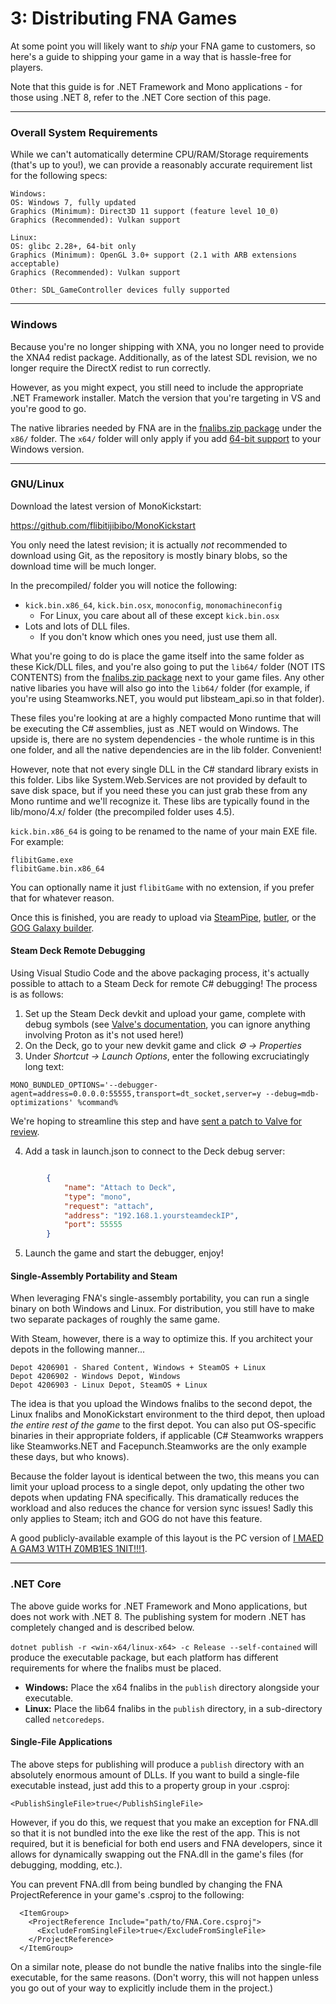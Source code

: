 # 3: Distributing FNA Games

At some point you will likely want to _ship_ your FNA game to customers, so here's a guide to shipping your game in a way that is hassle-free for players.

Note that this guide is for .NET Framework and Mono applications - for those using .NET 8, refer to the .NET Core section of this page.

***

### Overall System Requirements
While we can't automatically determine CPU/RAM/Storage requirements (that's up to you!), we can provide a reasonably accurate requirement list for the following specs:

```
Windows:
OS: Windows 7, fully updated
Graphics (Minimum): Direct3D 11 support (feature level 10_0)
Graphics (Recommended): Vulkan support

Linux:
OS: glibc 2.28+, 64-bit only
Graphics (Minimum): OpenGL 3.0+ support (2.1 with ARB extensions acceptable)
Graphics (Recommended): Vulkan support

Other: SDL_GameController devices fully supported
```

***

### Windows
Because you're no longer shipping with XNA, you no longer need to provide the XNA4 redist package. Additionally, as of the latest SDL revision, we no longer require the DirectX redist to run correctly.

However, as you might expect, you still need to include the appropriate .NET Framework installer. Match the version that you're targeting in VS and you're good to go.

The native libraries needed by FNA are in the [fnalibs.zip package](1:-Setting-Up-FNA.md#step-2-download-native-libraries) under the `x86/` folder. The `x64/` folder will only apply if you add [64-bit support](4:-FNA-and-Windows-API.md#64-bit-support) to your Windows version.

***

### GNU/Linux

Download the latest version of MonoKickstart:

https://github.com/flibitijibibo/MonoKickstart

You only need the latest revision; it is actually _not_ recommended to download using Git, as the repository is mostly binary blobs, so the download time will be much longer.

In the precompiled/ folder you will notice the following:

* `kick.bin.x86_64`, `kick.bin.osx`, `monoconfig`, `monomachineconfig`
	* For Linux, you care about all of these except `kick.bin.osx`
* Lots and lots of DLL files.
	* If you don't know which ones you need, just use them all.

What you're going to do is place the game itself into the same folder as these Kick/DLL files, and you're also going to put the `lib64/` folder (NOT ITS CONTENTS) from the [fnalibs.zip package](1:-Setting-Up-FNA.md#step-2-download-native-libraries) next to your game files. Any other native libaries you have will also go into the `lib64/` folder (for example, if you're using Steamworks.NET, you would put libsteam_api.so in that folder).

These files you're looking at are a highly compacted Mono runtime that will be executing the C# assemblies, just as .NET would on Windows. The upside is, there are no system dependencies - the whole runtime is in this one folder, and all the native dependencies are in the lib folder. Convenient!

However, note that not every single DLL in the C# standard library exists in this folder. Libs like System.Web.Services are not provided by default to save disk space, but if you need these you can just grab these from any Mono runtime and we'll recognize it. These libs are typically found in the lib/mono/4.x/ folder (the precompiled folder uses 4.5).

`kick.bin.x86_64` is going to be renamed to the name of your main EXE file. For example:

```
flibitGame.exe
flibitGame.bin.x86_64
```

You can optionally name it just `flibitGame` with no extension, if you prefer that for whatever reason.

Once this is finished, you are ready to upload via [SteamPipe](https://partner.steamgames.com/doc/sdk/uploading), [butler](https://itch.io/docs/butler/), or the [GOG Galaxy builder](https://docs.gog.com/bc-build-game/).

#### Steam Deck Remote Debugging

Using Visual Studio Code and the above packaging process, it's actually possible to attach to a Steam Deck for remote C# debugging! The process is as follows:

1. Set up the Steam Deck devkit and upload your game, complete with debug symbols (see [Valve's documentation](https://partner.steamgames.com/doc/steamdeck/loadgames), you can ignore anything involving Proton as it's not used here!)
2. On the Deck, go to your new devkit game and click *⚙️ -> Properties*
3. Under *Shortcut -> Launch Options*, enter the following excruciatingly long text:

```
MONO_BUNDLED_OPTIONS='--debugger-agent=address=0.0.0.0:55555,transport=dt_socket,server=y --debug=mdb-optimizations' %command%
```

We're hoping to streamline this step and have [sent a patch to Valve for review](https://gitlab.steamos.cloud/devkit/steamos-devkit/-/issues/10).

4. Add a task in launch.json to connect to the Deck debug server:

```json

        {
            "name": "Attach to Deck",
            "type": "mono",
            "request": "attach",
            "address": "192.168.1.yoursteamdeckIP",
            "port": 55555
        }
```

5. Launch the game and start the debugger, enjoy!

#### Single-Assembly Portability and Steam

When leveraging FNA's single-assembly portability, you can run a single binary on both Windows and Linux. For distribution, you still have to make two separate packages of roughly the same game.

With Steam, however, there is a way to optimize this. If you architect your depots in the following manner...

```
Depot 4206901 - Shared Content, Windows + SteamOS + Linux
Depot 4206902 - Windows Depot, Windows
Depot 4206903 - Linux Depot, SteamOS + Linux
```

The idea is that you upload the Windows fnalibs to the second depot, the Linux fnalibs and MonoKickstart environment to the third depot, then upload _the entire rest of the game_ to the first depot. You can also put OS-specific binaries in their appropriate folders, if applicable (C# Steamworks wrappers like Steamworks.NET and Facepunch.Steamworks are the only example these days, but who knows).

Because the folder layout is identical between the two, this means you can limit your upload process to a single depot, only updating the other two depots when updating FNA specifically. This dramatically reduces the workload and also reduces the chance for version sync issues! Sadly this only applies to Steam; itch and GOG do not have this feature.

A good publicly-available example of this layout is the PC version of [I MAED A GAM3 W1TH Z0MB1ES 1NIT!!!1](https://steamdb.info/app/1800730/depots/).

***

### .NET Core

The above guide works for .NET Framework and Mono applications, but does not work with .NET 8. The publishing system for modern .NET has completely changed and is described below.

`dotnet publish -r <win-x64/linux-x64> -c Release --self-contained` will produce the executable package, but each platform has different requirements for where the fnalibs must be placed.

* **Windows:** Place the x64 fnalibs in the `publish` directory alongside your executable.
* **Linux:** Place the lib64 fnalibs in the `publish` directory, in a sub-directory called `netcoredeps`.

#### Single-File Applications

The above steps for publishing will produce a `publish` directory with an absolutely enormous amount of DLLs. If you want to build a single-file executable instead, just add this to a property group in your .csproj:
```
<PublishSingleFile>true</PublishSingleFile>
```
However, if you do this, we request that you make an exception for FNA.dll so that it is not bundled into the exe like the rest of the app. This is not required, but it is beneficial for both end users and FNA developers, since it allows for dynamically swapping out the FNA.dll in the game's files (for debugging, modding, etc.).

You can prevent FNA.dll from being bundled by changing the FNA ProjectReference in your game's .csproj to the following:
```
  <ItemGroup>
    <ProjectReference Include="path/to/FNA.Core.csproj">
      <ExcludeFromSingleFile>true</ExcludeFromSingleFile>
    </ProjectReference>
  </ItemGroup>
```

On a similar note, please do not bundle the native fnalibs into the single-file executable, for the same reasons. (Don't worry, this will not happen unless you go out of your way to explicitly include them in the project.)
